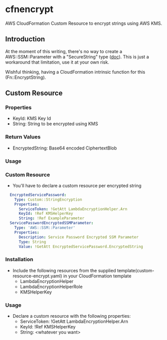 # cfnencrypt

AWS CloudFormation Custom Resource to encrypt strings using AWS KMS.

## Introduction
At the moment of this writing, there's no way to create a AWS::SSM::Parameter with a "SecureString" type ([doc](http://docs.aws.amazon.com/AWSCloudFormation/latest/UserGuide/aws-resource-ssm-parameter.html#aws-resource-ssm-parameter-properties)). This is just a workaround that limitation, use it at your own risk.

Wishful thinking, having a CloudFormation intrinsic function for this (Fn::EncryptString).
## Custom Resource
### Properties
* KeyId: KMS Key Id
* String: String to be encrypted using KMS

### Return Values
* EncryptedString: Base64 encoded CiphertextBlob

### Usage
### Custom Resource
* You'll have to declare a custom resource per encrypted string
```yaml
  EncryptedServicePassword:
    Type: Custom::StringEncryption
    Properties:
      ServiceToken: !GetAtt LambdaEncryptionHelper.Arn
      KeyId: !Ref KMSHelperKey
      String: !Ref ExampleParameter
  ServicePasswordEncryptedSSMParameter:
    Type: 'AWS::SSM::Parameter'
    Properties:
      Description: Service Password Encrypted SSM Parameter
      Type: String
      Value: !GetAtt EncryptedServicePassword.EncryptedString
```

### Installation
* Include the following resources from the supplied template(custom-resource-encrypt.yaml) in your CloudFormation template
  * LambdaEncryptionHelper
  * LambdaEncryptionHelperRole
  * KMSHelperKey

### Usage
* Declare a custom resource with the following properties:
  * ServiceToken: !GetAtt LambdaEncryptionHelper.Arn
  * KeyId: !Ref KMSHelperKey
  * String: \<whatever you want>
